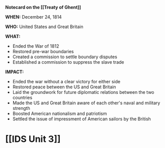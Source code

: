 **Notecard on the [[Treaty of Ghent]]**

**WHEN:** December 24, 1814

**WHO:** United States and Great Britain

**WHAT:**

* Ended the War of 1812
* Restored pre-war boundaries
* Created a commission to settle boundary disputes
* Established a commission to suppress the slave trade

**IMPACT:**

* Ended the war without a clear victory for either side
* Restored peace between the US and Great Britain
* Laid the groundwork for future diplomatic relations between the two countries
* Made the US and Great Britain aware of each other's naval and military strength
* Boosted American nationalism and patriotism
* Settled the issue of impressment of American sailors by the British
# [[IDS Unit 3]]